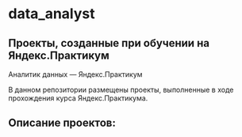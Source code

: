 # data_analyst
## Проекты, созданные при обучении на Яндекс.Практикум
Аналитик данных — Яндекс.Практикум

В данном репозитории размещены проекты, выполненные в ходе прохождения курса Яндекс.Практикума.

## Описание проектов:

